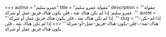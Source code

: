 +++
author = "عمرو سليم"
title = "مقولة عمرو سليم"
description = '''مقولة عمرو سليم: إذا لم تكن هناك ثقة ، فلن يكون هناك فريق عمل أو شركة .'''
quote = '''إذا لم تكن هناك ثقة ، فلن يكون هناك فريق عمل أو شركة .'''
slug = '''إذا-لم-تكن-هناك-ثقة-،-فلن-يكون-هناك-فريق-عمل-أو-شركة'''
+++
إذا لم تكن هناك ثقة ، فلن يكون هناك فريق عمل أو شركة .
